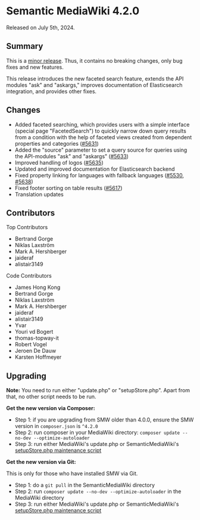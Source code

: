 # Semantic MediaWiki 4.2.0

Released on July 5th, 2024.

## Summary

This is a [minor release](../RELEASE-POLICY.md). Thus, it contains no breaking changes, only bug fixes and new features.

This release introduces the new faceted search feature, extends the API modules "ask" and "askargs," improves
documentation of Elasticsearch integration, and provides other fixes.

## Changes

* Added faceted searching, which provides users with a simple interface (special page "FacetedSearch") to quickly narrow
  down query results from a condition with the help of faceted views created from dependent properties and categories
  ([#5631](https://github.com/SemanticMediaWiki/SemanticMediaWiki/pull/5631))
* Added the "source" parameter to set a query source for queries using the API-modules "ask" and "askargs"
  ([#5633](https://github.com/SemanticMediaWiki/SemanticMediaWiki/pull/5633))
* Improved handling of logos ([#5635](https://github.com/SemanticMediaWiki/SemanticMediaWiki/pull/5635))
* Updated and improved documentation for Elasticsearch backend
* Fixed property linking for languages with fallback languages ([#5530](https://github.com/SemanticMediaWiki/SemanticMediaWiki/pull/5530), [#5638](https://github.com/SemanticMediaWiki/SemanticMediaWiki/pull/5638))
* Fixed footer sorting on table results ([#5617](https://github.com/SemanticMediaWiki/SemanticMediaWiki/pull/5617))
* Translation updates

## Contributors

Top Contributors

* Bertrand Gorge
* Niklas Laxström
* Mark A. Hershberger
* jaideraf
* alistair3149

Code Contributors

* James Hong Kong
* Bertrand Gorge
* Niklas Laxström
* Mark A. Hershberger
* jaideraf
* alistair3149
* Yvar
* Youri vd Bogert
* thomas-topway-it
* Robert Vogel
* Jeroen De Dauw
* Karsten Hoffmeyer

## Upgrading

**Note:** You need to run either "update.php" or "setupStore.php". Apart from that, no other script needs to be run.

**Get the new version via Composer:**

* Step 1: if you are upgrading from SMW older than 4.0.0, ensure the SMW version in `composer.json` is `^4.2.0`
* Step 2: run composer in your MediaWiki directory: `composer update --no-dev --optimize-autoloader`
* Step 3: run either MediaWiki's update.php or SemanticMediaWiki's
  [setupStore.php maintenance script](https://www.semantic-mediawiki.org/wiki/Help:Maintenance_script_setupStore.php)

**Get the new version via Git:**

This is only for those who have installed SMW via Git.

* Step 1: do a `git pull` in the SemanticMediaWiki directory
* Step 2: run `composer update --no-dev --optimize-autoloader` in the MediaWiki directory
* Step 3: run either MediaWiki's update.php or SemanticMediaWiki's
  [setupStore.php maintenance script](https://www.semantic-mediawiki.org/wiki/Help:Maintenance_script_setupStore.php)